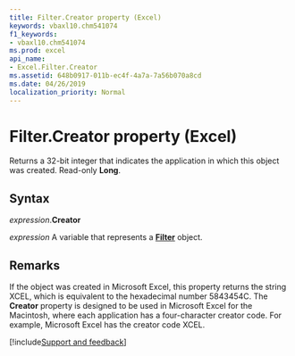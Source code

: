 ```yaml
---
title: Filter.Creator property (Excel)
keywords: vbaxl10.chm541074
f1_keywords:
- vbaxl10.chm541074
ms.prod: excel
api_name:
- Excel.Filter.Creator
ms.assetid: 648b0917-011b-ec4f-4a7a-7a56b070a8cd
ms.date: 04/26/2019
localization_priority: Normal
---
```



# Filter.Creator property (Excel)

Returns a 32-bit integer that indicates the application in which this object was created. Read-only **Long**.


## Syntax

_expression_.**Creator**

_expression_ A variable that represents a **[Filter](Excel.Filter.md)** object.


## Remarks

If the object was created in Microsoft Excel, this property returns the string XCEL, which is equivalent to the hexadecimal number 5843454C. The **Creator** property is designed to be used in Microsoft Excel for the Macintosh, where each application has a four-character creator code. For example, Microsoft Excel has the creator code XCEL.




[!include[Support and feedback](~/includes/feedback-boilerplate.md)]